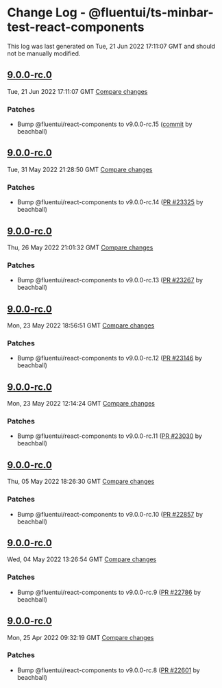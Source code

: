 # Change Log - @fluentui/ts-minbar-test-react-components

This log was last generated on Tue, 21 Jun 2022 17:11:07 GMT and should not be manually modified.

<!-- Start content -->

## [9.0.0-rc.0](https://github.com/microsoft/fluentui/tree/@fluentui/ts-minbar-test-react-components_v9.0.0-rc.0)

Tue, 21 Jun 2022 17:11:07 GMT 
[Compare changes](https://github.com/microsoft/fluentui/compare/@fluentui/ts-minbar-test-react-components_v9.0.0-rc.0..@fluentui/ts-minbar-test-react-components_v9.0.0-rc.0)

### Patches

- Bump @fluentui/react-components to v9.0.0-rc.15 ([commit](https://github.com/microsoft/fluentui/commit/cdcfdb3f941571cd4def35c8f42f951455707794) by beachball)

## [9.0.0-rc.0](https://github.com/microsoft/fluentui/tree/@fluentui/ts-minbar-test-react-components_v9.0.0-rc.0)

Tue, 31 May 2022 21:28:50 GMT 
[Compare changes](https://github.com/microsoft/fluentui/compare/@fluentui/ts-minbar-test-react-components_v9.0.0-rc.0..@fluentui/ts-minbar-test-react-components_v9.0.0-rc.0)

### Patches

- Bump @fluentui/react-components to v9.0.0-rc.14 ([PR #23325](https://github.com/microsoft/fluentui/pull/23325) by beachball)

## [9.0.0-rc.0](https://github.com/microsoft/fluentui/tree/@fluentui/ts-minbar-test-react-components_v9.0.0-rc.0)

Thu, 26 May 2022 21:01:32 GMT 
[Compare changes](https://github.com/microsoft/fluentui/compare/@fluentui/ts-minbar-test-react-components_v9.0.0-rc.0..@fluentui/ts-minbar-test-react-components_v9.0.0-rc.0)

### Patches

- Bump @fluentui/react-components to v9.0.0-rc.13 ([PR #23267](https://github.com/microsoft/fluentui/pull/23267) by beachball)

## [9.0.0-rc.0](https://github.com/microsoft/fluentui/tree/@fluentui/ts-minbar-test-react-components_v9.0.0-rc.0)

Mon, 23 May 2022 18:56:51 GMT 
[Compare changes](https://github.com/microsoft/fluentui/compare/@fluentui/ts-minbar-test-react-components_v9.0.0-rc.0..@fluentui/ts-minbar-test-react-components_v9.0.0-rc.0)

### Patches

- Bump @fluentui/react-components to v9.0.0-rc.12 ([PR #23146](https://github.com/microsoft/fluentui/pull/23146) by beachball)

## [9.0.0-rc.0](https://github.com/microsoft/fluentui/tree/@fluentui/ts-minbar-test-react-components_v9.0.0-rc.0)

Mon, 23 May 2022 12:14:24 GMT 
[Compare changes](https://github.com/microsoft/fluentui/compare/@fluentui/ts-minbar-test-react-components_v9.0.0-rc.0..@fluentui/ts-minbar-test-react-components_v9.0.0-rc.0)

### Patches

- Bump @fluentui/react-components to v9.0.0-rc.11 ([PR #23030](https://github.com/microsoft/fluentui/pull/23030) by beachball)

## [9.0.0-rc.0](https://github.com/microsoft/fluentui/tree/@fluentui/ts-minbar-test-react-components_v9.0.0-rc.0)

Thu, 05 May 2022 18:26:30 GMT 
[Compare changes](https://github.com/microsoft/fluentui/compare/@fluentui/ts-minbar-test-react-components_v9.0.0-rc.0..@fluentui/ts-minbar-test-react-components_v9.0.0-rc.0)

### Patches

- Bump @fluentui/react-components to v9.0.0-rc.10 ([PR #22857](https://github.com/microsoft/fluentui/pull/22857) by beachball)

## [9.0.0-rc.0](https://github.com/microsoft/fluentui/tree/@fluentui/ts-minbar-test-react-components_v9.0.0-rc.0)

Wed, 04 May 2022 13:26:54 GMT 
[Compare changes](https://github.com/microsoft/fluentui/compare/@fluentui/ts-minbar-test-react-components_v9.0.0-rc.0..@fluentui/ts-minbar-test-react-components_v9.0.0-rc.0)

### Patches

- Bump @fluentui/react-components to v9.0.0-rc.9 ([PR #22786](https://github.com/microsoft/fluentui/pull/22786) by beachball)

## [9.0.0-rc.0](https://github.com/microsoft/fluentui/tree/@fluentui/ts-minbar-test-react-components_v9.0.0-rc.0)

Mon, 25 Apr 2022 09:32:19 GMT 
[Compare changes](https://github.com/microsoft/fluentui/compare/@fluentui/ts-minbar-test-react-components_v1.0.0..@fluentui/ts-minbar-test-react-components_v9.0.0-rc.0)

### Patches

- Bump @fluentui/react-components to v9.0.0-rc.8 ([PR #22601](https://github.com/microsoft/fluentui/pull/22601) by beachball)
